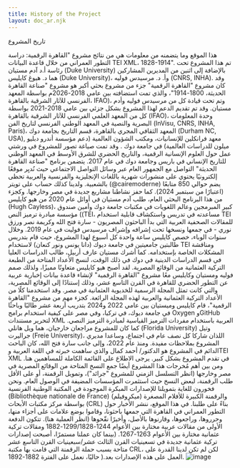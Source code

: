 ```yaml
---
title: History of the Project
layout: doc_ar.njk
---
```


تاريخ المشروع

هذا الموقع وما يتضمنه من معلومات هي من نتائج مشروع "القاهرة الرقمية: دراسة التطور العمراني من خلال قاعدة البيانات TEI XML، 1828-1914". تم هذا المشروع تحت رئاسة أ.د آدم مستيان (Duke University) بالإضافة إلى اثنين من المديرين المشاركين هما د. هيوغ كايليس (Duke University)،   وأ. د. مرسيدس فوليه (CNRS, INHA).
وقد كان مشروع "القاهرة الرقمية" جزء من مشروع بحثي أكبر هو مشروع "صناعة القاهرة الحديثة، 1800-1914"، والذي تمت استضافته بين عامي 2018-2026م بواسطة المعهد الفرنسي للآثار الشرقية بالقاهرة، IFAO)، وتم تحت قيادة كل من مرسيدس فوليه وأدم مستيان. وقد تم تقديم الدعم لهذا المشروع بشكل جزئي بين عامي 2018-2021 بواسطة كل من المعهد العلمي الفرنسي للآثار الشرقية بالقاهرة (IFAO)، وحدة المعلومات البصرية والنصية في المعهد الوطني الفرنسي لتاريخ الفن (InVisu, CNRS, INHA, Paris)، المعهد الثقافي المجري بالقاهرة، قسم التاريخ بجامعة دوك (Durham NC, USA), معهد فرانكلين للإنسانيات، ومكتب الشؤون العالمية (دعم مؤسسة أندرو دبليو ميلون للدراسات العالمية) في جامعة دوك . وقد تمت صياغة تصور للمشروع في ورشتي عمل حول العلوم الإنسانية الرقمية، والتاريخ الحضري للشرق الأوسط في المعهد الوطني للتاريخ الإنساني في باريس وجامعة دوك في عام 2017. 
يتضمن برنامج "صناعة القاهرة الحديثة" التواصل مع الجمهور العام عبر وسائل التواصل الاجتماعي حيث نُديِر موقعًا إلكترونيًا يحتوي على منشورات شهرية باللغات الإنجليزية والفرنسية والعربية تحظى بالشعبية. ولدينا كذلك حساب على تويتر (@cairemoderne) يضم حوالي 850 متابعًا (اعتبارًا من سبتمبر 2024). كما حفز نشاطنا مشاريع جديدة في مصر وخارجها.
وكجزء من هذا البرنامج البحثي العام، طلب آدم مستيان في أوائل عام 2020 من هيو كايليس (Hugh Cayless)، كبير المبرمجين وعالم اللغويات في مكتبات جامعة دوك وأمين صندوق مؤسسة مبادرة ترميز النص ((TEI، مساعدته في تدريس واستكشاف قابلية استخدام TEI للمقالات الصحفية العربية التي بدأ الباحثون المصريون - سارة فتح الله وكريمة نصر ورزق نوري - في جمعها ونسخها تحت إشرافه وإشراف مرسيدس فوليت في عام 2019. وخلال سنوات الوباء، خصص كايليس ساعة واحدة كل أسبوع لهذا المشروع، حيث قام بتدريس طالبتين جامعيتين في جامعة ديوك (دانا يونس ونور كنعان) لاستخدام TEI ومناقشة المشكلات الخاصة بإستخدامه. كما أشرك مستيان عارف أربيل، طالب الدراسات العليا في قسم الدراسات الدينية في دوك في ذلك الوقت، لنسخ الأعداد المتاحة من الطبعة التركية العثمانية من الوقائع المصرية. لقد أصبح هيو كايليس متعاونًا مميزًا، ولذلك صمم فوليه ومستيان وكايليس معًا مشروع "القاهرة الرقمية" لإنشاء قاعدة بيانات إخبارية عربية عن التطور الحضري للقاهرة في القرن التاسع عشر، وذلك إستنادًا إلى الوقائع المصرية، والتي كانت تمثل المجلة الرسمية للخديوية العثمانية في مصر. وقد استخدمنا كلًا من الأعداد التركية العثمانية والعربية لهذه المجلة الرائعة.
كجزء مهم من مشروع "القاهرة الرقمية"، قام كايليس وميستيان بين عامي 2022 و2024 بتدريب أربعة عشر طالبًا وباحثًا في جامعة ديوك، في تركيا، وفي مصر على كيفية استخدام برامج Oxygen وGitHub لتحرير مستندات XML العربية باستخدام مفردات الترميز القياسية لمبادرة الترميز النصي. كما كان للمشروع مراجعان خارجيان، هما ويل هانلي (Florida University) وتيل جراليرت (Freie University)، اللذان شاركا كل نصف عام في اجتماع، وساعدا مديري المشروع بملاحظات مفيدة. ومنذ عام 2022، وإلى جانب سارة فتح الله، كان الباحث الدائم في المشروع هو الدكتور/ أحمد كمال والذي ساهمت خبرته في اللغة العربية وTEI XML في تقدم المشروع بشكل كبير. يرجى الاطلاع على القائمة الكاملة للمساهمين هنا.
ومن بين أهم مُخرجات هذا المشروع أيضًا جمع النسخ المتاحة من الوقائع المصرية في مصر وخارجها (انظر التسلسل الزمني للمشروع "جرائد")، وتمويل الرقمنة، أو على الأقل طلب الرقمنة، لبعض النسخ حيث استثمرت المؤسسات المضيفة في الوصول العام. ونحن فخورون للغاية بتمويلنا للإصدارات المبكرة الموجودة في المكتبة الوطنية الفرنسية (Bibliothèque nationale de France)  والرقمنة الكبيرة للأفلام المصغرة (ميكروفيلم) بواسطة مركز مكتبات الأبحاث (CRL) بناءً على طلبنا.
في هذا الموقع، ننشر الأخبار حول التطور العمراني في القاهرة التي جمعها باحثونا، وقاموا بوضع علامات على أجزاء منها، وحرروها، وراجعوها، وقارنوها بالأصل، وأخيرًا نقّحوها (انظر العملية هنا). تتكون الدفعة الأولى من مقالات عربية مختارة بين الأعوام 1244-1299/1828-1882 ومقالات تركية عثمانية مختارة بين الأعوام 1263-1267. (بينما كان عملنا مستمرًا، أصبحت إصدارات تركية عثمانية جديدة في تسعينيات القرن الثالث عشر/سبعينيات القرن التاسع عشر متاحة بسبب حملة الرقمنة التي قامت بها مكتبة  CRL، لكن لم تكن لدينا القدرة على العمل على هذه الإصدارات بعد.(
حاليًا، نعمل على الفترة 1882-1892.
![image](https://github.com/user-attachments/assets/3cf7bcba-80bc-485b-8102-fdd7ade5c08f)
